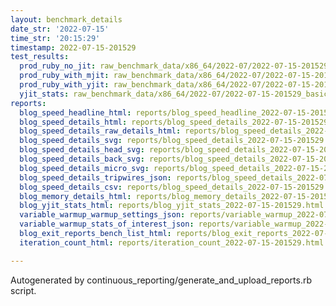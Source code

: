 ```yaml
---
layout: benchmark_details
date_str: '2022-07-15'
time_str: '20:15:29'
timestamp: 2022-07-15-201529
test_results:
  prod_ruby_no_jit: raw_benchmark_data/x86_64/2022-07/2022-07-15-201529_basic_benchmark_prod_ruby_no_jit.json
  prod_ruby_with_mjit: raw_benchmark_data/x86_64/2022-07/2022-07-15-201529_basic_benchmark_prod_ruby_with_mjit.json
  prod_ruby_with_yjit: raw_benchmark_data/x86_64/2022-07/2022-07-15-201529_basic_benchmark_prod_ruby_with_yjit.json
  yjit_stats: raw_benchmark_data/x86_64/2022-07/2022-07-15-201529_basic_benchmark_yjit_stats.json
reports:
  blog_speed_headline_html: reports/blog_speed_headline_2022-07-15-201529.html
  blog_speed_details_html: reports/blog_speed_details_2022-07-15-201529.html
  blog_speed_details_raw_details_html: reports/blog_speed_details_2022-07-15-201529.raw_details.html
  blog_speed_details_svg: reports/blog_speed_details_2022-07-15-201529.svg
  blog_speed_details_head_svg: reports/blog_speed_details_2022-07-15-201529.head.svg
  blog_speed_details_back_svg: reports/blog_speed_details_2022-07-15-201529.back.svg
  blog_speed_details_micro_svg: reports/blog_speed_details_2022-07-15-201529.micro.svg
  blog_speed_details_tripwires_json: reports/blog_speed_details_2022-07-15-201529.tripwires.json
  blog_speed_details_csv: reports/blog_speed_details_2022-07-15-201529.csv
  blog_memory_details_html: reports/blog_memory_details_2022-07-15-201529.html
  blog_yjit_stats_html: reports/blog_yjit_stats_2022-07-15-201529.html
  variable_warmup_warmup_settings_json: reports/variable_warmup_2022-07-15-201529.warmup_settings.json
  variable_warmup_stats_of_interest_json: reports/variable_warmup_2022-07-15-201529.stats_of_interest.json
  blog_exit_reports_bench_list_html: reports/blog_exit_reports_2022-07-15-201529.bench_list.html
  iteration_count_html: reports/iteration_count_2022-07-15-201529.html

---
```

Autogenerated by continuous_reporting/generate_and_upload_reports.rb script.
